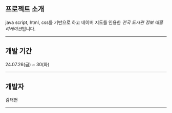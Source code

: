 ## 프로젝트 소개

java script, html, css를 기반으로 하고 네이버 지도를 인용한 *전국 도서관 정보 애플리케이션*입니다.

--------------------------------------------------------------------------------------

## 개발 기간

24.07.26(금) ~ 30(화) 

--------------------------------------------------------------------------------------

## 개발자
김태현

--------------------------------------------------------------------------------------
